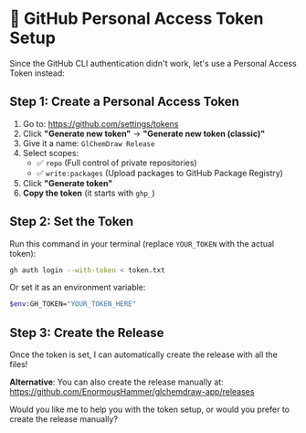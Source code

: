 # 🔑 GitHub Personal Access Token Setup

Since the GitHub CLI authentication didn't work, let's use a Personal Access Token instead:

## Step 1: Create a Personal Access Token
1. Go to: https://github.com/settings/tokens
2. Click **"Generate new token"** → **"Generate new token (classic)"**
3. Give it a name: `GlChemDraw Release`
4. Select scopes:
   - ✅ `repo` (Full control of private repositories)
   - ✅ `write:packages` (Upload packages to GitHub Package Registry)
5. Click **"Generate token"**
6. **Copy the token** (it starts with `ghp_`)

## Step 2: Set the Token
Run this command in your terminal (replace `YOUR_TOKEN` with the actual token):

```bash
gh auth login --with-token < token.txt
```

Or set it as an environment variable:
```bash
$env:GH_TOKEN="YOUR_TOKEN_HERE"
```

## Step 3: Create the Release
Once the token is set, I can automatically create the release with all the files!

**Alternative**: You can also create the release manually at:
https://github.com/EnormousHammer/glchemdraw-app/releases

Would you like me to help you with the token setup, or would you prefer to create the release manually?
